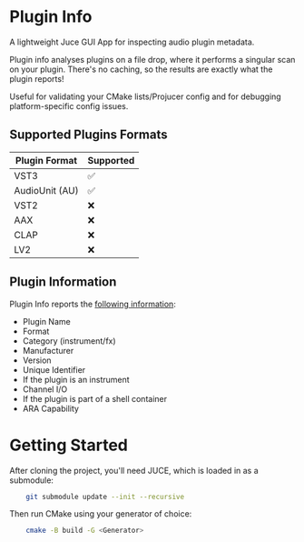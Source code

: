 # Plugin Info

A lightweight Juce GUI App for inspecting audio plugin metadata.

Plugin info analyses plugins on a file drop, where it performs a singular scan on your plugin.
There's no caching, so the results are exactly what the plugin reports!

Useful for validating your CMake lists/Projucer config and for debugging platform-specific config issues.

## Supported Plugins Formats

| Plugin Format  | Supported |
|----------------|-----------|
| VST3           | ✅         |
| AudioUnit (AU) | ✅         |
| VST2           | ❌         |
| AAX            | ❌         |
| CLAP           | ❌         |
| LV2            | ❌         |

## Plugin Information

Plugin Info reports the [following information](https://docs.juce.com/master/classPluginDescription.html):
- Plugin Name
- Format
- Category (instrument/fx)
- Manufacturer
- Version
- Unique Identifier
- If the plugin is an instrument
- Channel I/O 
- If the plugin is part of a shell container
- ARA Capability

# Getting Started
After cloning the project, you'll need JUCE, which is loaded in as a submodule:

```bash
    git submodule update --init --recursive
```

Then run CMake using your generator of choice:
```bash
    cmake -B build -G <Generator>
```